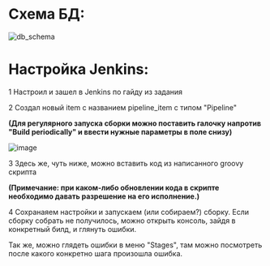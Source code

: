 # Схема БД:
![db_schema](https://github.com/user-attachments/assets/79dc93dc-ebbc-48d4-a555-099a49585669)

# Настройка Jenkins:
1 Настроил и зашел в Jenkins по гайду из задания

2 Создал новый item с названием pipeline_item с типом "Pipeline"

**(Для регулярного запуска сборки можно поставить галочку напротив "Build periodically" и ввести нужные параметры в поле снизу)**

![image](https://github.com/user-attachments/assets/830e8f65-15ab-44e1-9396-f45f98503eb1)

3 Здесь же, чуть ниже, можно вставить код из написанного groovy скрипта

**(Примечание: при каком-либо обновлении кода в скрипте необходимо давать разрешение на его исполнение.)**

4 Сохранаяем настройки и запускаем (или собираем?) сборку. Если сборку собрать не получилось, можно открыть консоль, зайдя в конкретный билд, и глянуть ошибки.

Так же, можно глядеть ошибки в меню "Stages", там можно посмотреть после какого конкретно шага произошла ошибка.
